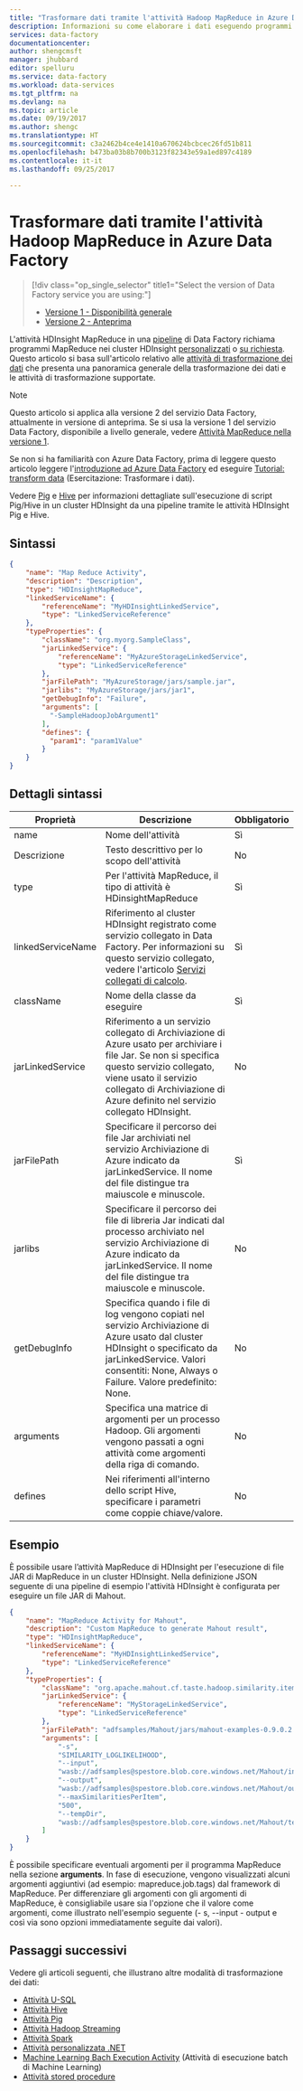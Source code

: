 ```yaml
---
title: "Trasformare dati tramite l'attività Hadoop MapReduce in Azure Data Factory | Microsoft Docs"
description: Informazioni su come elaborare i dati eseguendo programmi Hadoop MapReduce in un cluster Azure HDInsight da un'istanza di Azure Data Factory.
services: data-factory
documentationcenter: 
author: shengcmsft
manager: jhubbard
editor: spelluru
ms.service: data-factory
ms.workload: data-services
ms.tgt_pltfrm: na
ms.devlang: na
ms.topic: article
ms.date: 09/19/2017
ms.author: shengc
ms.translationtype: HT
ms.sourcegitcommit: c3a2462b4ce4e1410a670624bcbcec26fd51b811
ms.openlocfilehash: b473ba03b8b700b3123f82343e59a1ed897c4189
ms.contentlocale: it-it
ms.lasthandoff: 09/25/2017

---
```

# <a name="transform-data-using-hadoop-mapreduce-activity-in-azure-data-factory"></a>Trasformare dati tramite l'attività Hadoop MapReduce in Azure Data Factory
> [!div class="op_single_selector" title1="Select the version of Data Factory service you are using:"]
> * [Versione 1 - Disponibilità generale](v1/data-factory-map-reduce.md)
> * [Versione 2 - Anteprima](transform-data-using-hadoop-map-reduce.md)


L'attività HDInsight MapReduce in una [pipeline](concepts-pipelines-activities.md) di Data Factory richiama programmi MapReduce nei cluster HDInsight [personalizzati](compute-linked-services.md#azure-hdinsight-linked-service) o [su richiesta](compute-linked-services.md#azure-hdinsight-on-demand-linked-service). Questo articolo si basa sull'articolo relativo alle [attività di trasformazione dei dati](transform-data.md) che presenta una panoramica generale della trasformazione dei dati e le attività di trasformazione supportate.

> [!NOTE]
> Questo articolo si applica alla versione 2 del servizio Data Factory, attualmente in versione di anteprima. Se si usa la versione 1 del servizio Data Factory, disponibile a livello generale, vedere [Attività MapReduce nella versione 1](v1/data-factory-map-reduce.md).


Se non si ha familiarità con Azure Data Factory, prima di leggere questo articolo leggere l'[introduzione ad Azure Data Factory](introduction.md) ed eseguire [Tutorial: transform data](tutorial-transform-data-spark-powershell.md) (Esercitazione: Trasformare i dati). 

Vedere [Pig](transform-data-using-hadoop-pig.md) e [Hive](transform-data-using-hadoop-hive.md) per informazioni dettagliate sull'esecuzione di script Pig/Hive in un cluster HDInsight da una pipeline tramite le attività HDInsight Pig e Hive. 

## <a name="syntax"></a>Sintassi

```json
{
    "name": "Map Reduce Activity",
    "description": "Description",
    "type": "HDInsightMapReduce",
    "linkedServiceName": {
        "referenceName": "MyHDInsightLinkedService",
        "type": "LinkedServiceReference"
    },
    "typeProperties": {
        "className": "org.myorg.SampleClass",
        "jarLinkedService": {
            "referenceName": "MyAzureStorageLinkedService",
            "type": "LinkedServiceReference"
        },
        "jarFilePath": "MyAzureStorage/jars/sample.jar",
        "jarlibs": "MyAzureStorage/jars/jar1",
        "getDebugInfo": "Failure",
        "arguments": [
          "-SampleHadoopJobArgument1"
        ],
        "defines": {
          "param1": "param1Value"
        }
    }
}
```

## <a name="syntax-details"></a>Dettagli sintassi

| Proprietà          | Descrizione                              | Obbligatorio |
| ----------------- | ---------------------------------------- | -------- |
| name              | Nome dell'attività                     | Sì      |
| Descrizione       | Testo descrittivo per lo scopo dell'attività | No       |
| type              | Per l'attività MapReduce, il tipo di attività è HDinsightMapReduce | Sì      |
| linkedServiceName | Riferimento al cluster HDInsight registrato come servizio collegato in Data Factory. Per informazioni su questo servizio collegato, vedere l'articolo [Servizi collegati di calcolo](compute-linked-services.md). | Sì      |
| className         | Nome della classe da eseguire         | Sì      |
| jarLinkedService  | Riferimento a un servizio collegato di Archiviazione di Azure usato per archiviare i file Jar. Se non si specifica questo servizio collegato, viene usato il servizio collegato di Archiviazione di Azure definito nel servizio collegato HDInsight. | No       |
| jarFilePath       | Specificare il percorso dei file Jar archiviati nel servizio Archiviazione di Azure indicato da jarLinkedService. Il nome del file distingue tra maiuscole e minuscole. | Sì      |
| jarlibs           | Specificare il percorso dei file di libreria Jar indicati dal processo archiviato nel servizio Archiviazione di Azure indicato da jarLinkedService. Il nome del file distingue tra maiuscole e minuscole. | No       |
| getDebugInfo      | Specifica quando i file di log vengono copiati nel servizio Archiviazione di Azure usato dal cluster HDInsight o specificato da jarLinkedService. Valori consentiti: None, Always o Failure. Valore predefinito: None. | No       |
| arguments         | Specifica una matrice di argomenti per un processo Hadoop. Gli argomenti vengono passati a ogni attività come argomenti della riga di comando. | No       |
| defines           | Nei riferimenti all'interno dello script Hive, specificare i parametri come coppie chiave/valore. | No       |



## <a name="example"></a>Esempio
È possibile usare l’attività MapReduce di HDInsight per l'esecuzione di file JAR di MapReduce in un cluster HDInsight. Nella definizione JSON seguente di una pipeline di esempio l'attività HDInsight è configurata per eseguire un file JAR di Mahout.

```json   
{
    "name": "MapReduce Activity for Mahout",
    "description": "Custom MapReduce to generate Mahout result",
    "type": "HDInsightMapReduce",
    "linkedServiceName": {
        "referenceName": "MyHDInsightLinkedService",
        "type": "LinkedServiceReference"
    },
    "typeProperties": {
        "className": "org.apache.mahout.cf.taste.hadoop.similarity.item.ItemSimilarityJob",
        "jarLinkedService": {
            "referenceName": "MyStorageLinkedService",
            "type": "LinkedServiceReference"
        },
        "jarFilePath": "adfsamples/Mahout/jars/mahout-examples-0.9.0.2.2.7.1-34.jar",
        "arguments": [
            "-s",
            "SIMILARITY_LOGLIKELIHOOD",
            "--input",
            "wasb://adfsamples@spestore.blob.core.windows.net/Mahout/input",
            "--output",
            "wasb://adfsamples@spestore.blob.core.windows.net/Mahout/output/",
            "--maxSimilaritiesPerItem",
            "500",
            "--tempDir",
            "wasb://adfsamples@spestore.blob.core.windows.net/Mahout/temp/mahout"
        ]
    }
}
```
È possibile specificare eventuali argomenti per il programma MapReduce nella sezione **arguments**. In fase di esecuzione, vengono visualizzati alcuni argomenti aggiuntivi (ad esempio: mapreduce.job.tags) dal framework di MapReduce. Per differenziare gli argomenti con gli argomenti di MapReduce, è consigliabile usare sia l'opzione che il valore come argomenti, come illustrato nell'esempio seguente (- s, --input - output e così via sono opzioni immediatamente seguite dai valori).

## <a name="next-steps"></a>Passaggi successivi
Vedere gli articoli seguenti, che illustrano altre modalità di trasformazione dei dati: 

* [Attività U-SQL](transform-data-using-data-lake-analytics.md)
* [Attività Hive](transform-data-using-hadoop-hive.md)
* [Attività Pig](transform-data-using-hadoop-pig.md)
* [Attività Hadoop Streaming](transform-data-using-hadoop-streaming.md)
* [Attività Spark](transform-data-using-spark.md)
* [Attività personalizzata .NET](transform-data-using-dotnet-custom-activity.md)
* [Machine Learning Bach Execution Activity](transform-data-using-machine-learning.md) (Attività di esecuzione batch di Machine Learning)
* [Attività stored procedure](transform-data-using-stored-procedure.md)

